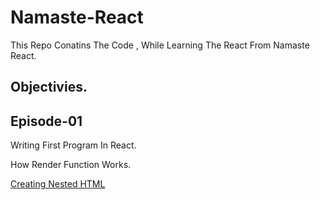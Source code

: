# Namaste-React

This Repo Conatins The Code , While Learning The React From Namaste React.

## Objectivies.

## Episode-01

Writing First Program In React.

How Render Function Works.

 [Creating Nested HTML]([https://github.com/SatyaaaaSai/Namaste-React/tree/main/EP01-Inceptio](https://github.com/SatyaaaaSai/Namaste-React/blob/main/EP01-Inception/App.js#L15)https://github.com/SatyaaaaSai/Namaste-React/blob/main/EP01-Inception/App.js#L15n)
